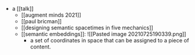 - a [[talk]]
	- [[augment minds 2021]]
	- [[paul bricman]]
    - [[designing semantic spacetimes in five mechanics]]
	- [[semantic embeddings]]: ![[Pasted image 20210725190339.png]]
		- a set of coordinates in space that can be assigned to a piece of content.